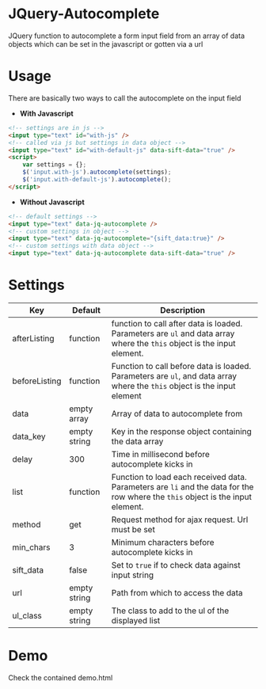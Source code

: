 # JQuery-Autocomplete
JQuery function to autocomplete a form input field from an array of data objects which can be set in the javascript or gotten via a url

# Usage

There are basically two ways to call the autocomplete on the input field

-	**With Javascript**
````html
<!-- settings are in js -->
<input type="text" id="with-js" />
<!-- called via js but settings in data object -->
<input type="text" id="with-default-js" data-sift-data="true" />
<script>
	var settings = {};
	$('input.with-js').autocomplete(settings);
	$('input.with-default-js').autocomplete();
</script>
````
-	**Without Javascript**
````html
<!-- default settings -->
<input type="text" data-jq-autocomplete />
<!-- custom settings in object -->
<input type="text" data-jq-autocomplete="{sift_data:true}" />
<!-- custom settings with data object -->
<input type="text" data-jq-autocomplete data-sift-data="true" />
````

# Settings

Key|Default|Description
---|-------|-----------
afterListing|function|function to call after data is loaded. Parameters are `ul` and data array where the `this` object is the input element.
beforeListing|function|Function to call before data is loaded. Parameters are `ul`, and data array where the `this` object is the input element
data|empty array|Array of data to autocomplete from
data_key|empty string|Key in the response object containing the data array
delay|300|Time in millisecond before autocomplete kicks in
list|function|Function to load each received data. Parameters are `li` and the data for the row where the `this` object is the input element.
method|get|Request method for ajax request. Url must be set
min_chars|3|Minimum characters before autocomplete kicks in
sift_data|false|Set to `true` if to check data against input string
url|empty string|Path from which to access the data
ul_class|empty string|The class to add to the ul of the displayed list

# Demo
Check the contained demo.html
